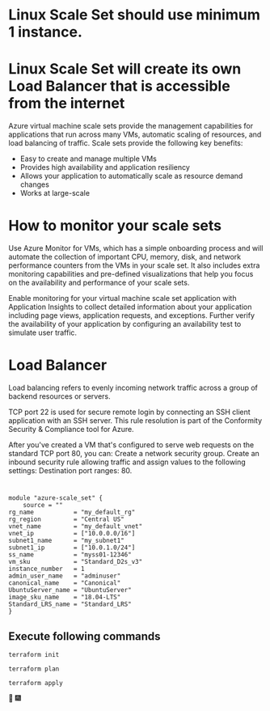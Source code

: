# Linux Scale Set should use minimum 1 instance.
# Linux Scale Set will create its own Load Balancer that is accessible from the internet


Azure virtual machine scale sets provide the management capabilities for applications that run across many VMs, automatic scaling of resources, and load balancing of traffic. Scale sets provide the following key benefits:

  * Easy to create and manage multiple VMs
  * Provides high availability and application resiliency
  * Allows your application to automatically scale as resource demand changes
  * Works at large-scale


  # How to monitor your scale sets                
Use Azure Monitor for VMs, which has a simple onboarding process and will automate the collection of important CPU, memory, disk, and network performance counters from the VMs in your scale set. It also includes extra monitoring capabilities and pre-defined visualizations that help you focus on the availability and performance of your scale sets.

Enable monitoring for your virtual machine scale set application with Application Insights to collect detailed information about your application including page views, application requests, and exceptions. Further verify the availability of your application by configuring an availability test to simulate user traffic.



# Load Balancer
Load balancing refers to evenly incoming network traffic across a group of backend resources or servers.

TCP port 22 is used for secure remote login by connecting an SSH client application with an SSH server. This rule resolution is part of the Conformity Security & Compliance tool for Azure.

After you've created a VM that's configured to serve web requests on the standard TCP port 80, you can: Create a network security group. Create an inbound security rule allowing traffic and assign values to the following settings: Destination port ranges: 80.
#          
   

```
module "azure-scale_set" {
    source = ""
rg_name           = "my_default_rg"
rg_region         = "Central US"
vnet_name         = "my_default_vnet"
vnet_ip           = ["10.0.0.0/16"]
subnet1_name      = "my_subnet1"
subnet1_ip        = ["10.0.1.0/24"]
ss_name           = "myss01-12346"
vm_sku            = "Standard_D2s_v3"
instance_number   = 1
admin_user_name   = "adminuser"
canonical_name    = "Canonical"
UbuntuServer_name = "UbuntuServer"
image_sku_name    = "18.04-LTS"
Standard_LRS_name = "Standard_LRS"
}
```
## Execute following commands
```
terraform init
```
```
terraform plan
```
```
terraform apply
```
 :tada: :fireworks:

